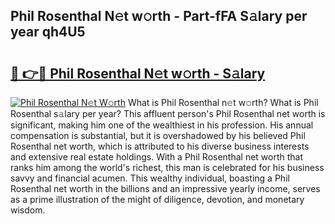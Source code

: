 ## Phil Rosenthal N𝚎t w𝚘rth - Part-fFA S𝚊lary per year qh4U5

# <h2><a href="http://gc2grr.nevu.top/?p=Phil+Rosenthal">🔗 👉🔴 Phil Rosenthal N𝚎t w𝚘rth - S𝚊lary</a></h2>

[![Phil Rosenthal N𝚎t W𝚘rth](https://i.imgur.com/Oavwk0R.jpeg)](http://gc2grr.nevu.top/?p=Phil+Rosenthal)
What is Phil Rosenthal n𝚎t w𝚘rth? What is Phil Rosenthal s𝚊lary per year?
This affluent person's Phil Rosenthal net worth is significant, making him one of the wealthiest in his profession. His annual compensation is substantial, but it is overshadowed by his believed Phil Rosenthal net worth, which is attributed to his diverse business interests and extensive real estate holdings. With a Phil Rosenthal net worth that ranks him among the world's richest, this man is celebrated for his business savvy and financial acumen. This wealthy individual, boasting a Phil Rosenthal net worth in the billions and an impressive yearly income, serves as a prime illustration of the might of diligence, devotion, and monetary wisdom.
